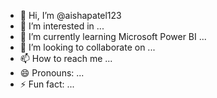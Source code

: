 - 👋 Hi, I’m @aishapatel123
- 👀 I’m interested in ...
- 🌱 I’m currently learning Microsoft Power BI ...
- 💞️ I’m looking to collaborate on ...
- 📫 How to reach me ...
- 😄 Pronouns: ...
- ⚡ Fun fact: ...

<!---
aishapatel123/aishapatel123 is a ✨ special ✨ repository because its `README.md` (this file) appears on your GitHub profile.
You can click the Preview link to take a look at your changes.
--->
